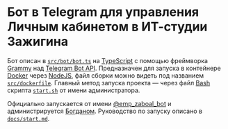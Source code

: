 # Бот в Telegram для управления Личным кабинетом в ИТ-студии Зажигина

Бот описан в [`src/bot/bot.ts`](../src/index.ts) на [TypeScript](https://www.typescriptlang.org/docs "Документация TypeScript") с помощью фреймворка [Grammy](https://grammy.dev/guide "Документация Grammy") над [Telegram Bot API](https://core.telegram.org/bots/api "Документация Telegram Bot API"). Предназначен для запуска в контейнере [Docker](https://docs.docker.com/reference "Документация Docker") через [NodeJS](https://nodejs.org/api/ "Документация NodeJS"), файл сборки можно видеть под названием [`src/dockerfile`](../src/dockerfile). Главный метод запуска проекта — через файл [Bash](https://www.gnu.org/software/bash/manual/bash.html "Документация Bash") скрипта [`start.sh`](../start.sh) от имени администратора.

Официально запускается от имени [@emp_zaboal_bot](https://emp_zaboal_bot.t.me) и администрируется [Богданом](https://zaboal.t.me). Руководство по запуску описано в [`docs/start.md`](start.md).